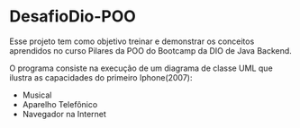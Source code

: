 # DesafioDio-POO

  Esse projeto tem como objetivo treinar e demonstrar os conceitos aprendidos 
no curso Pilares da POO do Bootcamp da DIO de Java Backend.

  O programa consiste na execução de um diagrama de classe UML que ilustra as capacidades do primeiro Iphone(2007):
- Musical
- Aparelho Telefônico
- Navegador na Internet
